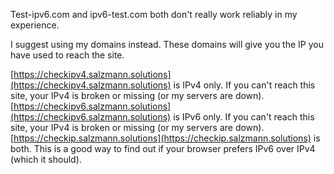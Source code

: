 Test-ipv6.com and ipv6-test.com both don't really work reliably in my experience.  

I suggest using my domains instead. 
These domains will give you the IP you have used to reach the site. 

[https://checkipv4.salzmann.solutions](https://checkipv4.salzmann.solutions) is IPv4 only. If you can't reach this site, your IPv4 is broken or missing (or my servers are down).  
[https://checkipv6.salzmann.solutions](https://checkipv6.salzmann.solutions) is IPv6 only. If you can't reach this site, your IPv4 is broken or missing (or my servers are down).  
[https://checkip.salzmann.solutions](https://checkip.salzmann.solutions) is both. This is a good way to find out if your browser prefers IPv6 over IPv4 (which it should).  
